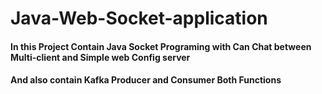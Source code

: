 # Java-Web-Socket-application
#### In this Project Contain Java Socket Programing with Can Chat between Multi-client and Simple web Config server
#### And also contain Kafka Producer and Consumer Both Functions